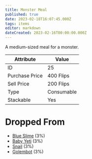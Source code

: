 ```yaml
---
title: Monster Meal
published: true
date: 2023-02-18T16:07:45.000Z
tags: items
editor: markdown
dateCreated: 2023-02-16T00:00:00.000Z
---
```


A medium-sized meal for a monster.

|Attribute|Value|
|-|-|
|ID|25|
|Purchase Price|400 Flips|
|Sell Price|200 Flips|
|Type|Consumable|
|Stackable|Yes|


# Dropped From
 * [Blue Slime](/monsters/blue-slime.md) (3%)
 * [Baby Yeti](/monsters/baby-yeti.md) (3%)
 * [Snail](/monsters/snail.md) (3%)
 * [Golembot](/monsters/golembot.md) (3%)
